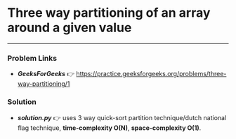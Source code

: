 # Three way partitioning of an array around a given value

---

### Problem Links
- **_GeeksForGeeks_** :point_right: https://practice.geeksforgeeks.org/problems/three-way-partitioning/1

### Solution
- **_solution.py_** :point_right: uses 3 way quick-sort partition technique/dutch national flag technique, **time-complexity O(N)**, **space-complexity O(1)**.
